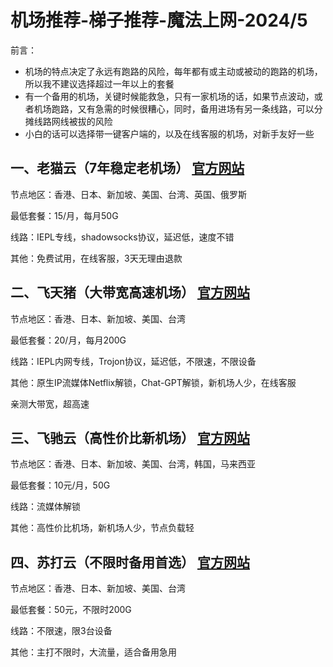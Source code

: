 # 

# 机场推荐-梯子推荐-魔法上网-2024/5

前言：

- 机场的特点决定了永远有跑路的风险，每年都有或主动或被动的跑路的机场，所以我不建议选择超过一年以上的套餐
- 有一个备用的机场，关键时候能救急，只有一家机场的话，如果节点波动，或者机场跑路，又有急需的时候很糟心，同时，备用进场有另一条线路，可以分摊线路网线被拔的风险
- 小白的话可以选择带一键客户端的，以及在线客服的机场，对新手友好一些

## 一、老猫云（7年稳定老机场） [官方网站](https://laomao.biz/?path=register&code=zTjmRwqk)

节点地区：香港、日本、新加坡、美国、台湾、英国、俄罗斯

最低套餐：15/月，每月50G

线路：IEPL专线，shadowsocks协议，延迟低，速度不错

其他：免费试用，在线客服，3天无理由退款



## 二、飞天猪（大带宽高速机场） [官方网站](https://ftzcc01.fliggycloud.pro/#/register?code=S9jZqY2O)

节点地区：香港、日本、新加坡、美国、台湾

最低套餐：20/月，每月200G

线路：IEPL内网专线，Trojon协议，延迟低，不限速，不限设备

其他：原生IP流媒体Netflix解锁，Chat-GPT解锁，新机场人少，在线客服

亲测大带宽，超高速



## 三、飞驰云（高性价比新机场） [官方网站](http://jj17.xyz/auth/register?code=uy1Y)

节点地区：香港、日本、新加坡、美国、台湾，韩国，马来西亚

最低套餐：10元/月，50G

线路：流媒体解锁

其他：高性价比机场，新机场人少，节点负载轻


## 四、苏打云（不限时备用首选） [官方网站](https://b.sudayun.top/#/register?code=QlGMppj1)

节点地区：香港、日本、新加坡、美国、台湾

最低套餐：50元，不限时200G

线路：不限速，限3台设备

其他：主打不限时，大流量，适合备用急用


